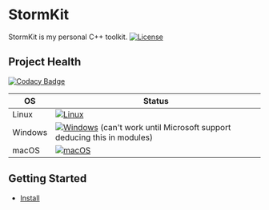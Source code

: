 # StormKit

StormKit is my personal C++ toolkit.
[![License](https://img.shields.io/badge/License-MIT-blue.svg)](https://opensource.org/licenses/MIT)

## Project Health

[![Codacy Badge](https://app.codacy.com/project/badge/Grade/2dd182e2c2b74ea2ada2384c96e9304d)](https://app.codacy.com/gh/TapzCrew/StormKit/dashboard?utm_source=gh&utm_medium=referral&utm_content=&utm_campaign=Badge_grade)

| OS      | Status                                                                                                                                                                                                                     |
| ------- | -------------------------------------------------------------------------------------------------------------------------------------------------------------------------------------------------------------------------- |
| Linux   | [![Linux](https://github.com/TapzCrew/StormKit/actions/workflows/Linux.yml/badge.svg?branch=main)](https://github.com/TapzCrew/StormKit/actions/workflows/Linux.yml)                                                       |
| Windows | [![Windows](https://github.com/Arthapz/StormKit/actions/workflows/Windows.yml/badge.svg)](https://github.com/Arthapz/StormKit/actions/workflows/Windows.yml) (can't work until Microsoft support deducing this in modules) |
| macOS   | [![macOS](https://github.com/TapzCrew/StormKit/actions/workflows/macOS.yml/badge.svg)](https://github.com/TapzCrew/StormKit/actions/workflows/macOS.yml)                                                                   |

## Getting Started

- [Install](INSTALL.md)
